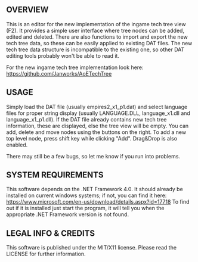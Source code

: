 ## OVERVIEW

This is an editor for the new implementation of the ingame tech tree view (F2). It provides a simple user interface where tree nodes can be added, edited and deleted. There are also functions to import and export the new tech tree data, so these can be easily applied to existing DAT files. The new tech tree data structure is incompatible to the existing one, so other DAT editing tools probably won't be able to read it.

For the new ingame tech tree implementation look here: https://github.com/Janworks/AoETechTree

## USAGE

Simply load the DAT file (usually empires2_x1_p1.dat) and select language files for proper string display (usually LANGUAGE.DLL, language_x1.dll and language_x1_p1.dll). If the DAT file already contains new tech tree information, these are displayed, else the tree view will be empty. You can add, delete and move nodes using the buttons on the right. To add a new top level node, press shift key while clicking "Add". Drag&Drop is also enabled.

There may still be a few bugs, so let me know if you run into problems.


## SYSTEM REQUIREMENTS

This software depends on the .NET Framework 4.0. It should already be installed on current windows systems; if not, you can find it here: https://www.microsoft.com/en-us/download/details.aspx?id=17718
To find out if it is installed just start the program, it will tell you when the appropriate .NET Framework version is not found.


## LEGAL INFO & CREDITS

This software is published under the MIT/X11 license. Please read the LICENSE for further information.